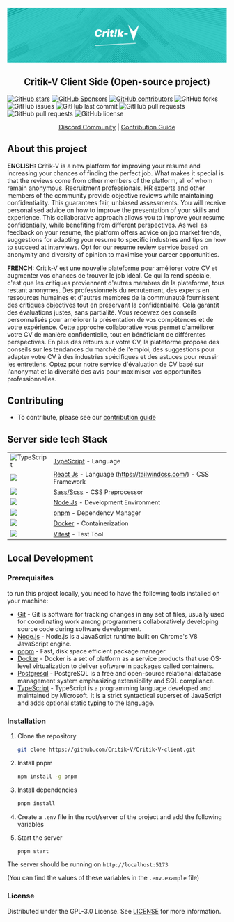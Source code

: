 ![Critik-V logo](./docs/assets/BANNER_README.png)

<h2 align="center">
Critik-V Client Side (Open-source project)
</h2>

[![GitHub stars](https://img.shields.io/github/stars/Critik-V/Critik-V.svg?style=social&label=Star)](https://github.com/Critik-V/Critik-V)
[![GitHub Sponsors](https://img.shields.io/github/sponsors/Critik-V.svg?style=social)](https://github.com/sponsors/Critik-V)
[![GitHub contributors](https://img.shields.io/github/contributors/Critik-V/Critik-V.svg)](https://github.com/Critik-V/Critik-V/graphs/contributors)
![GitHub forks](https://img.shields.io/github/forks/Critik-V/Critik-V.svg)
![GitHub issues](https://img.shields.io/github/issues/Critik-V/Critik-V.svg)
![GitHub last commit](https://img.shields.io/github/last-commit/Critik-V/Critik-V.svg)
![GitHub pull requests](https://img.shields.io/github/issues-pr/Critik-V/Critik-V.svg)
![GitHub pull requests](https://img.shields.io/github/issues-pr-closed/Critik-V/Critik-V.svg)
![GitHub license](https://img.shields.io/github/license/Critik-V/Critik-V.svg)

<p align="center">
    <a href="https://discord.gg/Bw9Aa7zC">Discord Community</a> | <a href="./docs/CONTRIBUTING.md">Contribution Guide</a>
</p>

## About this project

**ENGLISH:** Critik-V is a new platform for improving your resume and increasing your chances of finding the perfect job. What makes it special is that the reviews come from other members of the platform, all of whom remain anonymous.
Recruitment professionals, HR experts and other members of the community provide objective reviews while maintaining confidentiality. This guarantees fair, unbiased assessments. You will receive personalised advice on how to improve the presentation of your skills and experience.
This collaborative approach allows you to improve your resume confidentially, while benefiting from different perspectives. As well as feedback on your resume, the platform offers advice on job market trends, suggestions for adapting your resume to specific industries and tips on how to succeed at interviews. Opt for our resume review service based on anonymity and diversity of opinion to maximise your career opportunities.

**FRENCH:** Critik-V est une nouvelle plateforme pour améliorer votre CV et augmenter vos chances de trouver le job idéal. Ce qui la rend spéciale, c'est que les critiques proviennent d'autres membres de la plateforme, tous restant anonymes.
Des professionnels du recrutement, des experts en ressources humaines et d'autres membres de la communauté fournissent des critiques objectives tout en préservant la confidentialité. Cela garantit des évaluations justes, sans partialité. Vous recevrez des conseils personnalisés pour améliorer la présentation de vos compétences et de votre expérience.
Cette approche collaborative vous permet d'améliorer votre CV de manière confidentielle, tout en bénéficiant de différentes perspectives. En plus des retours sur votre CV, la plateforme propose des conseils sur les tendances du marché de l'emploi, des suggestions pour adapter votre CV à des industries spécifiques et des astuces pour réussir les entretiens. Optez pour notre service d'évaluation de CV basé sur l'anonymat et la diversité des avis pour maximiser vos opportunités professionnelles.

## Contributing

- To contribute, please see our <a href="./docs/CONTRIBUTING.md">contribution guide</a>

## Server side tech Stack

|                                                                                                                                                                 |                                                                                        |
| --------------------------------------------------------------------------------------------------------------------------------------------------------------- | -------------------------------------------------------------------------------------- |
| <img src="https://upload.wikimedia.org/wikipedia/commons/thumb/4/4c/Typescript_logo_2020.svg/2048px-Typescript_logo_2020.svg.png" alt="TypeScript" width="20"/> | [TypeScript](https://www.typescriptlang.org/) - Language                               |
| <img src="https://cdn4.iconfinder.com/data/icons/logos-3/600/React.js_logo-512.png" width="20"/>                                                                | [React Js](https://reactjs.org/) - Language (https://tailwindcss.com/) - CSS Framework |
| <img src="https://cdn.freebiesupply.com/logos/large/2x/sass-1-logo-png-transparent.png" width="20"/>                                                            | [Sass/Scss](https://sass-lang.com/) - CSS Preprocessor                                 |
| <img src="https://cdn-icons-png.flaticon.com/512/5968/5968322.png" width="20"/>                                                                                 | [Node Js](https://nodejs.org/en/) - Development Environment                            |
| <img src="https://pnpm.io/img/pnpm.svg" width="20"/>                                                                                                            | [pnpm](https://pnpm.io/) - Dependency Manager                                          |
| <img src="https://cdn4.iconfinder.com/data/icons/logos-and-brands/512/97_Docker_logo_logos-512.png" width="20"/>                                                | [Docker](https://www.docker.com/) - Containerization                                   |
| <img src="https://user-images.githubusercontent.com/11247099/145112184-a9ff6727-661c-439d-9ada-963124a281f7.png" width="20"/>                                   | [Vitest](https://vitest.dev/) - Test Tool                                              |

## Local Development

### Prerequisites

to run this project locally, you need to have the following tools installed on your machine:

- [Git](https://git-scm.com/) - Git is software for tracking changes in any set of files, usually used for coordinating work among programmers collaboratively developing source code during software development.
- [Node.js](https://nodejs.org/en/) - Node.js is a JavaScript runtime built on Chrome's V8 JavaScript engine.
- [pnpm](https://pnpm.io/) - Fast, disk space efficient package manager
- [Docker](https://www.docker.com/) - Docker is a set of platform as a service products that use OS-level virtualization to deliver software in packages called containers.
- [Postgresql](https://www.postgresql.org/) - PostgreSQL is a free and open-source relational database management system emphasizing extensibility and SQL compliance.
- [TypeScript](https://www.typescriptlang.org/) - TypeScript is a programming language developed and maintained by Microsoft. It is a strict syntactical superset of JavaScript and adds optional static typing to the language.

### Installation

1. Clone the repository

   ```sh
   git clone https://github.com/Critik-V/Critik-V-client.git
   ```

2. Install pnpm

   ```sh
   npm install -g pnpm
   ```

3. Install dependencies

   ```sh
   pnpm install
   ```

4. Create a `.env` file in the root/server of the project and add the following variables

5. Start the server

   ```sh
   pnpm start
   ```

The server should be running on `http://localhost:5173`

(You can find the values of these variables in the `.env.example` file)

### License

Distributed under the GPL-3.0 License. See [LICENSE](/docs/LICENSE) for more information.
